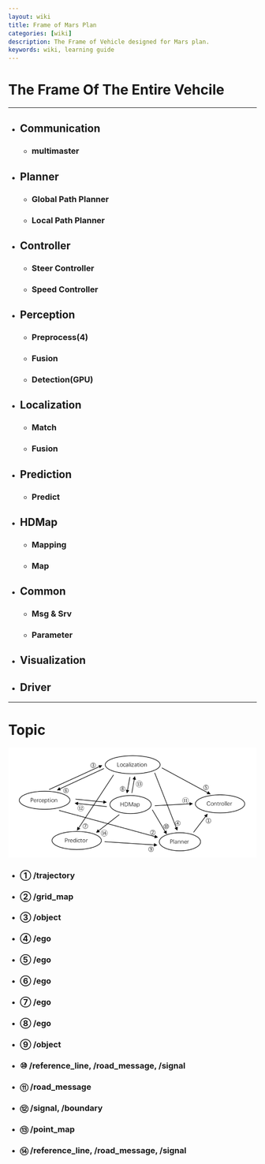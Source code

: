 ```yaml
---
layout: wiki
title: Frame of Mars Plan
categories: [wiki]
description: The Frame of Vehicle designed for Mars plan.
keywords: wiki, learning guide
---
```


# The Frame Of The Entire Vehcile
------
- ## Communication
  - ### multimaster
- ## Planner
  - ### Global Path Planner
  - ### Local Path Planner
- ## Controller
  - ### Steer Controller
  - ### Speed Controller
- ## Perception
  - ### Preprocess(4)
  - ### Fusion
  - ### Detection(GPU)
- ## Localization
  - ### Match
  - ### Fusion
- ## Prediction
  - ### Predict
- ## HDMap
  - ### Mapping
  - ### Map
- ## Common
  - ### Msg & Srv
  - ### Parameter
- ## Visualization
- ## Driver

------

# Topic
![Frame](https://github.com/sjtu-cybersmart/sjtu-cybersmart.github.io/blob/master/_wiki/Mars/pic/frame.png)
- ### ① /trajectory
- ### ② /grid_map
- ### ③ /object
- ### ④ /ego
- ### ⑤ /ego
- ### ⑥ /ego
- ### ⑦ /ego
- ### ⑧ /ego
- ### ⑨ /object
- ### ⑩ /reference_line, /road_message, /signal
- ### ⑪ /road_message
- ### ⑫ /signal, /boundary
- ### ⑬ /point_map
- ### ⑭ /reference_line, /road_message, /signal
